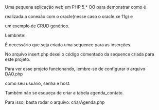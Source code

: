 

Uma pequena aplicação web em PHP 5.* OO para demonstrar como é

realizada a conexão com o oracle(nesse caso o oracle xe 11g) e 

um exemplo de CRUD genérico.

Lembrete:

É necessário que seja criada uma sequence para as inserções.

No arquivo insert.php dexei o código comentado da sequence criada para este projeto.

Para ver esse projeto funcionando, lembre-se de configurar o arquivo DAO.php

como seu usuário, senha e host.

Também não se esqueça de criar a tabela agenda_contato. 

Para isso, basta rodar o arquivo: criarAgenda.php


